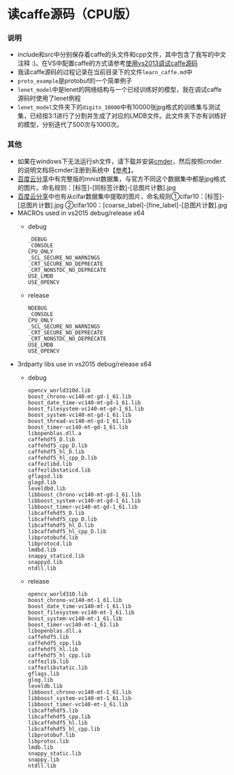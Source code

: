 读caffe源码（CPU版）
==========================================
### 说明
*	include和src中分别保存着caffe的头文件和cpp文件，其中包含了我写的中文注释 :)。在VS中配置caffe的方式请参考[使用vs2013调试caffe源码][0]
*	我读caffe源码的过程记录在当前目录下的文件`learn_caffe.md`中
*	`proto_example`是protobuf的一个简单例子
*	`lenet_model`中是lenet的网络结构与一个已经训练好的模型，我在调试caffe源码时使用了lenet例程
*	`lenet_model`文件夹下的`digits_10000`中有10000张jpg格式的训练集与测试集，已经按3:1进行了分割并生成了对应的LMDB文件。此文件夹下亦有训练好的模型，分别迭代了500次与1000次。

### 其他
*	如果在windows下无法运行sh文件，请下载并安装[cmder][1]，然后按照cmder的说明文档将cmder注册到系统中【[参考][2]】。
*	[百度云分享][3]中有完整版的mnist数据集，与官方不同这个数据集中都是jpg格式的图片。命名规则：[标签]-[同标签计数]-[总图片计数].jpg
*	[百度云分享][4]中也有从cifar数据集中提取的图片，命名规则①cifar10：[标签]-[总图片计数].jpg ②cifar100：[coarse_label]-[fine_label]-[总图片计数].jpg
*	MACROs used in vs2015 debug/release x64 
	*	debug

			_DEBUG
			_CONSOLE
			CPU_ONLY
			_SCL_SECURE_NO_WARNINGS
			_CRT_SECURE_NO_DEPRECATE
			_CRT_NONSTDC_NO_DEPRECATE
			USE_LMDB
			USE_OPENCV

	*	release

			NDEBUG
			_CONSOLE
			CPU_ONLY
			_SCL_SECURE_NO_WARNINGS
			_CRT_SECURE_NO_DEPRECATE
			_CRT_NONSTDC_NO_DEPRECATE
			USE_LMDB
			USE_OPENCV

*	3rdparty libs use in vs2015 debug/release x64
	*	debug

			opencv_world310d.lib
			boost_chrono-vc140-mt-gd-1_61.lib
			boost_date_time-vc140-mt-gd-1_61.lib
			boost_filesystem-vc140-mt-gd-1_61.lib
			boost_system-vc140-mt-gd-1_61.lib
			boost_thread-vc140-mt-gd-1_61.lib
			boost_timer-vc140-mt-gd-1_61.lib
			libopenblas.dll.a
			caffehdf5_D.lib
			caffehdf5_cpp_D.lib
			caffehdf5_hl_D.lib
			caffehdf5_hl_cpp_D.lib
			caffezlibd.lib
			caffezlibstaticd.lib
			gflagsd.lib
			glogd.lib
			leveldbd.lib
			libboost_chrono-vc140-mt-gd-1_61.lib
			libboost_system-vc140-mt-gd-1_61.lib
			libboost_timer-vc140-mt-gd-1_61.lib
			libcaffehdf5_D.lib
			libcaffehdf5_cpp_D.lib
			libcaffehdf5_hl_D.lib
			libcaffehdf5_hl_cpp_D.lib
			libprotobufd.lib
			libprotocd.lib
			lmdbd.lib
			snappy_staticd.lib
			snappyd.lib
			ntdll.lib

	*	release	

			opencv_world310.lib
			boost_chrono-vc140-mt-1_61.lib
			boost_date_time-vc140-mt-1_61.lib
			boost_filesystem-vc140-mt-1_61.lib
			boost_system-vc140-mt-1_61.lib
			boost_timer-vc140-mt-1_61.lib
			libopenblas.dll.a
			caffehdf5.lib
			caffehdf5_cpp.lib
			caffehdf5_hl.lib
			caffehdf5_hl_cpp.lib
			caffezlib.lib
			caffezlibstatic.lib
			gflags.lib
			glog.lib
			leveldb.lib
			libboost_chrono-vc140-mt-1_61.lib
			libboost_system-vc140-mt-1_61.lib
			libboost_timer-vc140-mt-1_61.lib
			libcaffehdf5.lib
			libcaffehdf5_cpp.lib
			libcaffehdf5_hl.lib
			libcaffehdf5_hl_cpp.lib
			libprotobuf.lib
			libprotoc.lib
			lmdb.lib
			snappy_static.lib
			snappy.lib
			ntdll.lib


















[0]:http://www.cnblogs.com/jiahu-Blog/p/6423962.html
[1]:http://cmder.net/
[2]:https://segmentfault.com/a/1190000004408436
[3]:http://pan.baidu.com/s/1boR8seb
[4]:https://pan.baidu.com/s/1c2tXlss